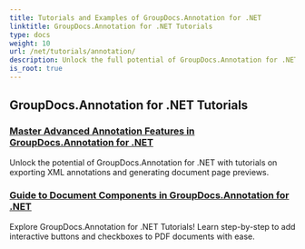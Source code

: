 ```yaml
---
title: Tutorials and Examples of GroupDocs.Annotation for .NET 
linktitle: GroupDocs.Annotation for .NET Tutorials
type: docs
weight: 10
url: /net/tutorials/annotation/
description: Unlock the full potential of GroupDocs.Annotation for .NET with our tutorials. Seamlessly integrate, enhance collaboration, and streamline workflows.
is_root: true
---
```


## GroupDocs.Annotation for .NET Tutorials
### [Master Advanced Annotation Features in GroupDocs.Annotation for .NET](./master-advanced-annotation-features/)
Unlock the potential of GroupDocs.Annotation for .NET with tutorials on exporting XML annotations and generating document page previews.
### [Guide to Document Components in GroupDocs.Annotation for .NET](./guide-to-document-components/)
Explore GroupDocs.Annotation for .NET Tutorials! Learn step-by-step to add interactive buttons and checkboxes to PDF documents with ease.